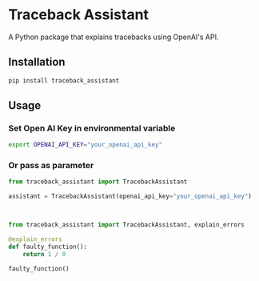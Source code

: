 # Traceback Assistant

A Python package that explains tracebacks using OpenAI's API.

## Installation

```bash
pip install traceback_assistant
```

## Usage

### Set Open AI Key in environmental variable
```bash
export OPENAI_API_KEY="your_openai_api_key"
```


### Or pass as parameter 
```py
from traceback_assistant import TracebackAssistant

assistant = TracebackAssistant(openai_api_key="your_openai_api_key")



from traceback_assistant import TracebackAssistant, explain_errors

@explain_errors
def faulty_function():
    return 1 / 0

faulty_function()
```


